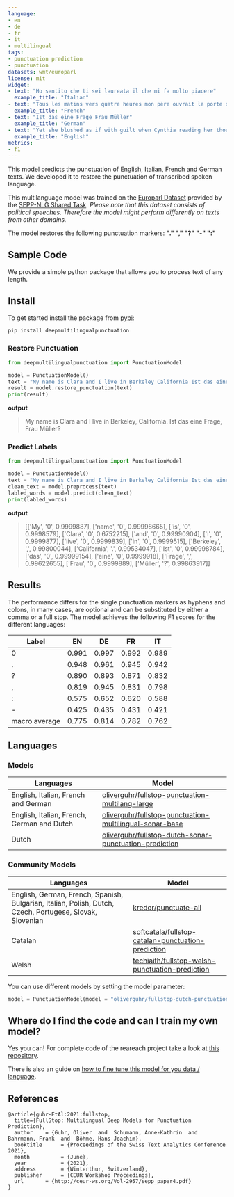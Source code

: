```yaml
---
language:
- en
- de
- fr
- it
- multilingual
tags:
- punctuation prediction
- punctuation
datasets: wmt/europarl
license: mit
widget:
- text: "Ho sentito che ti sei laureata il che mi fa molto piacere"
  example_title: "Italian"
- text: "Tous les matins vers quatre heures mon père ouvrait la porte de ma chambre"
  example_title: "French"
- text: "Ist das eine Frage Frau Müller"
  example_title: "German"
- text: "Yet she blushed as if with guilt when Cynthia reading her thoughts said to her one day Molly you're very glad to get rid of us are not you"
  example_title: "English"  
metrics:
- f1
---
```


This model predicts the punctuation of English, Italian, French and German texts. We developed it to restore the punctuation of transcribed spoken language. 

This multilanguage model was trained on the [Europarl Dataset](https://huggingface.co/datasets/wmt/europarl) provided by the [SEPP-NLG Shared Task](https://sites.google.com/view/sentence-segmentation). *Please note that this dataset consists of political speeches. Therefore the model might perform differently on texts from other domains.*

The model restores the following punctuation markers: **"." "," "?" "-" ":"**
## Sample Code
We provide a simple python package that allows you to process text of any length.

## Install 

To get started install the package from [pypi](https://pypi.org/project/deepmultilingualpunctuation/):

```bash
pip install deepmultilingualpunctuation
```
### Restore Punctuation
```python
from deepmultilingualpunctuation import PunctuationModel

model = PunctuationModel()
text = "My name is Clara and I live in Berkeley California Ist das eine Frage Frau Müller"
result = model.restore_punctuation(text)
print(result)
```

**output**
> My name is Clara and I live in Berkeley, California. Ist das eine Frage, Frau Müller?


### Predict Labels 
```python
from deepmultilingualpunctuation import PunctuationModel

model = PunctuationModel()
text = "My name is Clara and I live in Berkeley California Ist das eine Frage Frau Müller"
clean_text = model.preprocess(text)
labled_words = model.predict(clean_text)
print(labled_words)
```

**output**

> [['My', '0', 0.9999887], ['name', '0', 0.99998665], ['is', '0', 0.9998579], ['Clara', '0', 0.6752215], ['and', '0', 0.99990904], ['I', '0', 0.9999877], ['live', '0', 0.9999839], ['in', '0', 0.9999515], ['Berkeley', ',', 0.99800044], ['California', '.', 0.99534047], ['Ist', '0', 0.99998784], ['das', '0', 0.99999154], ['eine', '0', 0.9999918], ['Frage', ',', 0.99622655], ['Frau', '0', 0.9999889], ['Müller', '?', 0.99863917]]




## Results 

The performance differs for the single punctuation markers as hyphens and colons, in many cases, are optional and can be substituted by either a comma or a full stop. The model achieves the following F1 scores for the different languages:

| Label         | EN    | DE    | FR    | IT    |
| ------------- | ----- | ----- | ----- | ----- |
| 0             | 0.991 | 0.997 | 0.992 | 0.989 |
| .             | 0.948 | 0.961 | 0.945 | 0.942 |
| ?             | 0.890 | 0.893 | 0.871 | 0.832 |
| ,             | 0.819 | 0.945 | 0.831 | 0.798 |
| :             | 0.575 | 0.652 | 0.620 | 0.588 |
| -             | 0.425 | 0.435 | 0.431 | 0.421 |
| macro average | 0.775 | 0.814 | 0.782 | 0.762 |

## Languages

### Models

| Languages                                  | Model                                                        |
| ------------------------------------------ | ------------------------------------------------------------ |
| English, Italian, French and German        | [oliverguhr/fullstop-punctuation-multilang-large](https://huggingface.co/oliverguhr/fullstop-punctuation-multilang-large) |
| English, Italian, French, German and Dutch | [oliverguhr/fullstop-punctuation-multilingual-sonar-base](https://huggingface.co/oliverguhr/fullstop-punctuation-multilingual-sonar-base) |
| Dutch                                      | [oliverguhr/fullstop-dutch-sonar-punctuation-prediction](https://huggingface.co/oliverguhr/fullstop-dutch-sonar-punctuation-prediction) |

### Community Models

| Languages                                  | Model                                                        |
| ------------------------------------------ | ------------------------------------------------------------ |
|English, German, French, Spanish, Bulgarian, Italian, Polish, Dutch, Czech, Portugese, Slovak, Slovenian| [kredor/punctuate-all](https://huggingface.co/kredor/punctuate-all)                                                             |
| Catalan                                    | [softcatala/fullstop-catalan-punctuation-prediction](https://huggingface.co/softcatala/fullstop-catalan-punctuation-prediction) |
| Welsh | [techiaith/fullstop-welsh-punctuation-prediction](https://huggingface.co/techiaith/fullstop-welsh-punctuation-prediction) |

You can use different models by setting the model parameter:

```python
model = PunctuationModel(model = "oliverguhr/fullstop-dutch-punctuation-prediction")
```

## Where do I find the code and can I train my own model?

Yes you can! For complete code of the reareach project take a look at [this repository](https://github.com/oliverguhr/fullstop-deep-punctuation-prediction).

There is also an guide on [how to fine tune this model for you data / language](https://github.com/oliverguhr/fullstop-deep-punctuation-prediction/blob/main/other_languages/readme.md). 


## References
```
@article{guhr-EtAl:2021:fullstop,
  title={FullStop: Multilingual Deep Models for Punctuation Prediction},
  author    = {Guhr, Oliver  and  Schumann, Anne-Kathrin  and  Bahrmann, Frank  and  Böhme, Hans Joachim},
  booktitle      = {Proceedings of the Swiss Text Analytics Conference 2021},
  month          = {June},
  year           = {2021},
  address        = {Winterthur, Switzerland},
  publisher      = {CEUR Workshop Proceedings},  
  url       = {http://ceur-ws.org/Vol-2957/sepp_paper4.pdf}
}
```